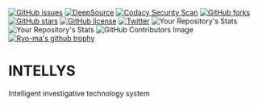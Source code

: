 
[![GitHub issues](https://img.shields.io/github/issues/KOSASIH/INTELLYS)](https://github.com/KOSASIH/INTELLYS/issues)
[![DeepSource](https://deepsource.io/gh/KOSASIH/INTELLYS.svg/?label=active+issues&show_trend=true&token=uotgmk1QsXcYruOe4809Px2Z)](https://deepsource.io/gh/KOSASIH/INTELLYS/?ref=repository-badge)
[![Codacy Security Scan](https://github.com/KOSASIH/INTELLYS/actions/workflows/codacy-analysis.yml/badge.svg)](https://github.com/KOSASIH/INTELLYS/actions/workflows/codacy-analysis.yml)
[![GitHub forks](https://img.shields.io/github/forks/KOSASIH/INTELLYS)](https://github.com/KOSASIH/INTELLYS/network)
[![GitHub stars](https://img.shields.io/github/stars/KOSASIH/INTELLYS)](https://github.com/KOSASIH/INTELLYS/stargazers)
[![GitHub license](https://img.shields.io/github/license/KOSASIH/INTELLYS)](https://github.com/KOSASIH/INTELLYS/blob/main/LICENSE)
[![Twitter](https://img.shields.io/twitter/url?style=social&url=https%3A%2F%2Fmobile.twitter.com%2FKosasihg88G)](https://twitter.com/intent/tweet?text=Wow:&url=https%3A%2F%2Fgithub.com%2FKOSASIH%2FINTELLYS)
![Your Repository's Stats](https://github-readme-stats.vercel.app/api?username=KOSASIH&show_icons=true)
![Your Repository's Stats](https://github-readme-stats.vercel.app/api/top-langs/?username=KOSASIH&theme=blue-green)
![GitHub Contributors Image](https://contrib.rocks/image?repo=KOSASIH/Metazone)
[![Ryo-ma's github trophy](https://github-profile-trophy.vercel.app/?username=KOSASIH&row=1)](https://github.com/KOSASIH/github-profile-trophy)

# INTELLYS

Intelligent investigative technology system
